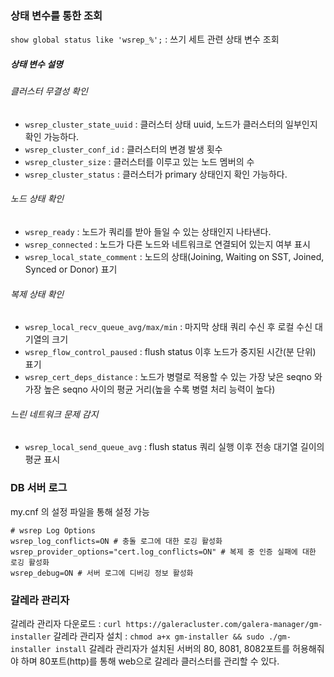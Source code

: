 ### 상태 변수를 통한 조회
`show global status like 'wsrep_%';` : 쓰기 세트 관련 상태 변수 조회
##### 상태 변수 설명
###### 클러스터 무결성 확인
* `wsrep_cluster_state_uuid` : 클러스터 상태 uuid, 노드가 클러스터의 일부인지 확인 가능하다.
* `wsrep_cluster_conf_id` : 클러스터의 변경 발생 횟수
* `wsrep_cluster_size` : 클러스터를 이루고 있는 노드 멤버의 수
* `wsrep_cluster_status` : 클러스터가 primary 상태인지 확인 가능하다.
###### 노드 상태 확인
* `wsrep_ready` : 노드가 쿼리를 받아 들일 수 있는 상태인지 나타낸다.
* `wsrep_connected` : 노드가 다른 노드와 네트워크로 연결되어 있는지 여부 표시
* `wsrep_local_state_comment` : 노드의 상태(Joining, Waiting on SST, Joined, Synced or Donor) 표기
###### 복제 상태 확인
* `wsrep_local_recv_queue_avg/max/min` : 마지막 상태 쿼리 수신 후 로컬 수신 대기열의 크기
* `wsrep_flow_control_paused` : flush status 이후 노드가 중지된 시간(분 단위) 표기
* `wsrep_cert_deps_distance` : 노드가 병렬로 적용할 수 있는 가장 낮은 seqno 와 가장 높은 seqno 사이의 평균 거리(높을 수록 병렬 처리 능력이 높다)
###### 느린 네트워크 문제 감지
* `wsrep_local_send_queue_avg` : flush status 쿼리 실행 이후 전송 대기열 길이의 평균 표시

### DB 서버 로그
my.cnf 의 설정 파일을 통해 설정 가능
```
# wsrep Log Options 
wsrep_log_conflicts=ON # 충돌 로그에 대한 로깅 활성화
wsrep_provider_options="cert.log_conflicts=ON" # 복제 중 인증 실패에 대한 로깅 활성화
wsrep_debug=ON # 서버 로그에 디버깅 정보 활성화
```

### 갈레라 관리자
갈레라 관리자 다운로드 : `curl https://galeracluster.com/galera-manager/gm-installer`
갈레라 관리자 설치 : `chmod a+x gm-installer && sudo ./gm-installer install`
갈레라 관리자가 설치된 서버의 80, 8081, 8082포트를 허용해줘야 하며 80포트(http)를 통해 web으로 갈레라 클러스터를 관리할 수 있다.